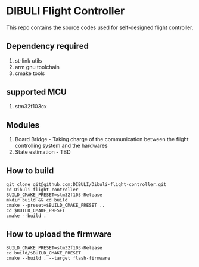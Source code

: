 # DIBULI Flight Controller

This repo contains the source codes used for self-designed flight controller.

## Dependency required

1. st-link utils
2. arm gnu toolchain
3. cmake tools

## supported MCU

1. stm32f103cx

## Modules

1. Board Bridge - Taking charge of the communication between the flight controlling system and the hardwares
2. State estimation - TBD


## How to build

```
git clone git@github.com:DIBULI/Dibuli-flight-controller.git
cd Dibuli-flight-controller
BUILD_CMAKE_PRESET=stm32f103-Release
mkdir build && cd build
cmake --preset=$BUILD_CMAKE_PRESET ..
cd $BUILD_CMAKE_PRESET 
cmake --build .
```

## How to upload the firmware

```
BUILD_CMAKE_PRESET=stm32f103-Release
cd build/$BUILD_CMAKE_PRESET
cmake --build . --target flash-firmware
```
